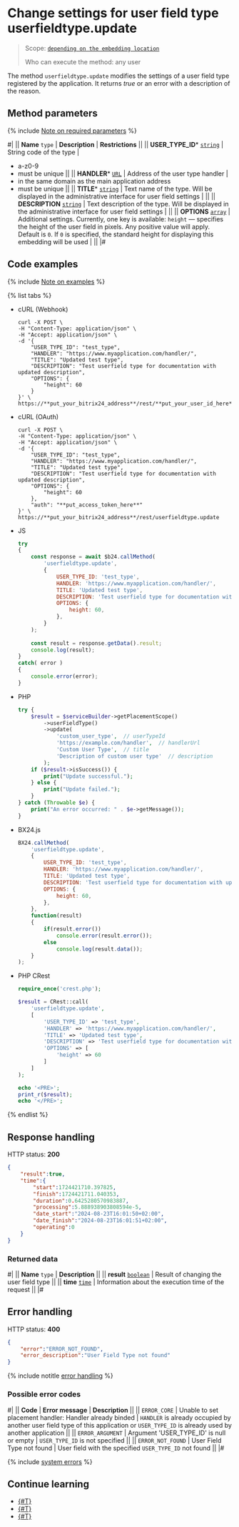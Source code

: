 # Change settings for user field type userfieldtype.update

> Scope: [`depending on the embedding location`](../../scopes/permissions.md)
>
> Who can execute the method: any user

The method `userfieldtype.update` modifies the settings of a user field type registered by the application. It returns _true_ or an error with a description of the reason.

## Method parameters

{% include [Note on required parameters](../../../_includes/required.md) %}

#|
|| **Name**
`type` | **Description** | **Restrictions** ||
|| **USER_TYPE_ID***
[`string`](../../data-types.md) | String code of the type | 
- a-z0-9
- must be unique ||
|| **HANDLER***
[`URL`](../../data-types.md) | Address of the user type handler | 
- in the same domain as the main application address
- must be unique ||
|| **TITLE***
[`string`](../../data-types.md) | Text name of the type. Will be displayed in the administrative interface for user field settings | ||
|| **DESCRIPTION**
[`string`](../../data-types.md) | Text description of the type. Will be displayed in the administrative interface for user field settings | ||
|| **OPTIONS**
[`array`](../../data-types.md) | Additional settings. Currently, one key is available: `height` — specifies the height of the user field in pixels. Any positive value will apply.
Default is `0`. If `0` is specified, the standard height for displaying this embedding will be used | ||
|#

## Code examples

{% include [Note on examples](../../../_includes/examples.md) %}

{% list tabs %}

- cURL (Webhook)

    ```curl
    curl -X POST \
    -H "Content-Type: application/json" \
    -H "Accept: application/json" \
    -d '{
        "USER_TYPE_ID": "test_type",
        "HANDLER": "https://www.myapplication.com/handler/",
        "TITLE": "Updated test type",
        "DESCRIPTION": "Test userfield type for documentation with updated description",
        "OPTIONS": {
            "height": 60
        }
    }' \
    https://**put_your_bitrix24_address**/rest/**put_your_user_id_here**/**put_your_webhook_here**/userfieldtype.update
    ```

- cURL (OAuth)

    ```curl
    curl -X POST \
    -H "Content-Type: application/json" \
    -H "Accept: application/json" \
    -d '{
        "USER_TYPE_ID": "test_type",
        "HANDLER": "https://www.myapplication.com/handler/",
        "TITLE": "Updated test type",
        "DESCRIPTION": "Test userfield type for documentation with updated description",
        "OPTIONS": {
            "height": 60
        },
        "auth": "**put_access_token_here**"
    }' \
    https://**put_your_bitrix24_address**/rest/userfieldtype.update
    ```

- JS

    ```js
    try
    {
    	const response = await $b24.callMethod(
    		'userfieldtype.update',
    		{
    			USER_TYPE_ID: 'test_type',
    			HANDLER: 'https://www.myapplication.com/handler/',
    			TITLE: 'Updated test type',
    			DESCRIPTION: 'Test userfield type for documentation with updated description',
    			OPTIONS: {
    				height: 60,
    			},
    		}
    	);
    	
    	const result = response.getData().result;
    	console.log(result);
    }
    catch( error )
    {
    	console.error(error);
    }
    ```

- PHP

    ```php        
    try {
        $result = $serviceBuilder->getPlacementScope()
            ->userFieldType()
            ->update(
                'custom_user_type',  // userTypeId
                'https://example.com/handler',  // handlerUrl
                'Custom User Type',  // title
                'Description of custom user type'  // description
            );
        if ($result->isSuccess()) {
            print("Update successful.");
        } else {
            print("Update failed.");
        }
    } catch (Throwable $e) {
        print("An error occurred: " . $e->getMessage());
    }
    ```

- BX24.js

    ```js
    BX24.callMethod(
        'userfieldtype.update',
        {
            USER_TYPE_ID: 'test_type',
            HANDLER: 'https://www.myapplication.com/handler/',
            TITLE: 'Updated test type',
            DESCRIPTION: 'Test userfield type for documentation with updated description',
            OPTIONS: {
                height: 60,
            },
        },
        function(result)
        {
            if(result.error())
                console.error(result.error());
            else
                console.log(result.data());
        }
    );
    ```

- PHP CRest

    ```php
    require_once('crest.php');

    $result = CRest::call(
        'userfieldtype.update',
        [
            'USER_TYPE_ID' => 'test_type',
            'HANDLER' => 'https://www.myapplication.com/handler/',
            'TITLE' => 'Updated test type',
            'DESCRIPTION' => 'Test userfield type for documentation with updated description',
            'OPTIONS' => [
                'height' => 60
            ]
        ]
    );

    echo '<PRE>';
    print_r($result);
    echo '</PRE>';
    ```

{% endlist %}

## Response handling

HTTP status: **200**

```json
{
    "result":true,
    "time":{
        "start":1724421710.397825,
        "finish":1724421711.040353,
        "duration":0.6425280570983887,
        "processing":5.888938903808594e-5,
        "date_start":"2024-08-23T16:01:50+02:00",
        "date_finish":"2024-08-23T16:01:51+02:00",
        "operating":0
    }
}
```

### Returned data

#|
|| **Name**
`type` | **Description** ||
|| **result**
[`boolean`](../../data-types.md) | Result of changing the user field type ||
|| **time**
[`time`](../../data-types.md) | Information about the execution time of the request ||
|#

## Error handling

HTTP status: **400**

```json
{
    "error":"ERROR_NOT_FOUND",
    "error_description":"User Field Type not found"
}
```

{% include notitle [error handling](../../../_includes/error-info.md) %} 

### Possible error codes

#|
|| **Code** | **Error message** | **Description** ||
|| `ERROR_CORE` | Unable to set placement handler: Handler already binded | `HANDLER` is already occupied by another user field type of this application or `USER_TYPE_ID` is already used by another application ||
|| `ERROR_ARGUMENT` | Argument 'USER_TYPE_ID' is null or empty | `USER_TYPE_ID` is not specified ||
|| `ERROR_NOT_FOUND` | User Field Type not found | User field with the specified `USER_TYPE_ID` not found ||
|#

{% include [system errors](../../../_includes/system-errors.md) %}

## Continue learning

- [{#T}](./userfieldtype-add.md)
- [{#T}](./userfieldtype-list.md)
- [{#T}](./userfieldtype-delete.md)